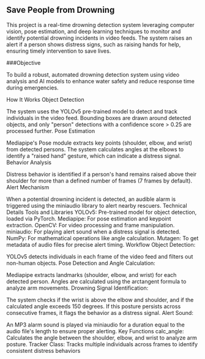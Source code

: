 ## Save People from Drowning

This project is a real-time drowning detection system leveraging computer vision, pose estimation, and deep learning techniques to monitor and identify potential drowning incidents in video feeds. The system raises an alert if a person shows distress signs, such as raising hands for help, ensuring timely intervention to save lives.

###Objective

To build a robust, automated drowning detection system using video analysis and AI models to enhance water safety and reduce response time during emergencies.

How It Works
Object Detection

The system uses the YOLOv5 pre-trained model to detect and track individuals in the video feed.
Bounding boxes are drawn around detected objects, and only "person" detections with a confidence score > 0.25 are processed further.
Pose Estimation

Mediapipe's Pose module extracts key points (shoulder, elbow, and wrist) from detected persons.
The system calculates angles at the elbows to identify a "raised hand" gesture, which can indicate a distress signal.
Behavior Analysis

Distress behavior is identified if a person's hand remains raised above their shoulder for more than a defined number of frames (7 frames by default).
Alert Mechanism

When a potential drowning incident is detected, an audible alarm is triggered using the miniaudio library to alert nearby rescuers.
Technical Details
Tools and Libraries
YOLOv5: Pre-trained model for object detection, loaded via PyTorch.
Mediapipe: For pose estimation and keypoint extraction.
OpenCV: For video processing and frame manipulation.
miniaudio: For playing alert sound when a distress signal is detected.
NumPy: For mathematical operations like angle calculation.
Mutagen: To get metadata of audio files for precise alert timing.
Workflow
Object Detection:

YOLOv5 detects individuals in each frame of the video feed and filters out non-human objects.
Pose Detection and Angle Calculation:

Mediapipe extracts landmarks (shoulder, elbow, and wrist) for each detected person.
Angles are calculated using the arctangent formula to analyze arm movements.
Drowning Signal Identification:

The system checks if the wrist is above the elbow and shoulder, and if the calculated angle exceeds 150 degrees.
If this posture persists across consecutive frames, it flags the behavior as a distress signal.
Alert Sound:

An MP3 alarm sound is played via miniaudio for a duration equal to the audio file's length to ensure proper alerting.
Key Functions
calc_angle: Calculates the angle between the shoulder, elbow, and wrist to analyze arm posture.
Tracker Class: Tracks multiple individuals across frames to identify consistent distress behaviors
